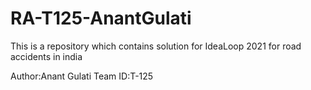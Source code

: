 # RA-T125-AnantGulati

This is a repository which contains solution for IdeaLoop 2021 for road accidents in india

Author:Anant Gulati
Team ID:T-125